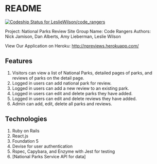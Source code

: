 # README

[![Codeship Status for LeslieWilson/code_rangers](https://app.codeship.com/projects/57fd9ee0-d194-0137-fd9c-0a8aab36665a/status?branch=master)](https://app.codeship.com/projects/369589)


Project: National Parks Review Site
Group Name: Code Rangers
Authors: Nick Jamison, Dan Alberts, Amy Lieberman, Leslie Wilson

View Our Application on Heroku: http://npreviews.herokuapp.com/

## Features
1.    Visitors can view a list of National Parks, detailed pages of parks, and reviews of parks on the detail page.
2.    Logged in users can add national park for review.
3.    Logged in users can add a new review to an existing park.
4.    Logged in users can edit and delete parks they have added.
5.    Logged in users can edit and delete reviews they have added.
6.    Admin can add, edit, delete all parks and reviews.

## Technologies
1.    Ruby on Rails
2.    React.js
3.    Foundation 5
4.    Devise for user authentication
5.    Rspec, Capybara, and Enzyme with Jest for testing
6.    [National Parks Service API for data]
